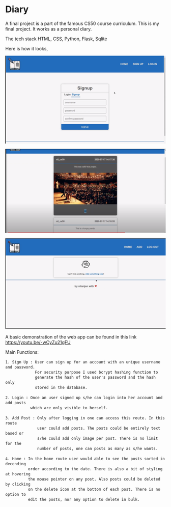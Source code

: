 
# Diary

A final project is a part of the famous CS50 course curriculum. This is my final project. It works as a personal diary. 

The tech stack HTML, CSS, Python, Flask, Sqlite

Here is how it looks,




![image2](https://raw.githubusercontent.com/nilTheDev/diary/main/images/Screenshot%20from%202021-05-08%2020-05-19.png)

![image1](https://github.com/nilTheDev/diary/blob/main/images/Screenshot%20from%202021-05-08%2020-07-14.png)

![image3](https://github.com/nilTheDev/diary/blob/main/images/Screenshot%20from%202021-05-08%2020-05-27.png)


A basic demonstration of the web app can be found in this link https://youtu.be/-wCyZu21gFU




Main Functions:

    1. Sign Up : User can sign up for an account with an unique username and password.
                 For security purpose I used bcrypt hashing function to
                 generate the hash of the user's password and the hash only
                 stored in the database.

    2. Login : Once an user signed up s/he can login into her account and add posts
               which are only visible to herself.

    3. Add Post : Only after logging in one can access this route. In this route
                  user could add posts. The posts could be entirely text based or
                  s/he could add only image per post. There is no limit for the
                  number of posts, one can posts as many as s/he wants.

    4. Home : In the home route user would able to see the posts sorted in decending
              order according to the date. There is also a bit of styling at hovering
              the mouse pointer on any post. Also posts could be deleted by clicking
              on the delete icon at the bottom of each post. There is no option to
              edit the posts, nor any option to delete in bulk.
